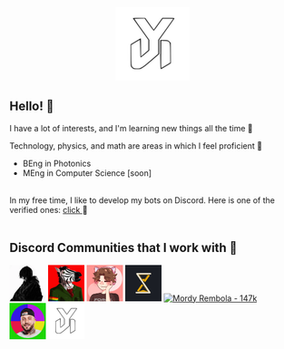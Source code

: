<p align="center" width="100%">
  <img
    src="assets/yoggies.webp"
    width="130"
  />
</p>

## Hello! 👋

<span>
  I have a lot of interests, and I'm learning new things all the time 🌱
  <p>Technology, physics, and math are areas in which I feel proficient 💪</p>

  <ul>
    <li>BEng in Photonics</li>
    <li>MEng in Computer Science [soon]</li>
  </ul>  
  <br>
  In my free time, I like to develop my bots on Discord. Here is one of the verified ones: 
  <a href="https://discord.com/api/oauth2/authorize?client_id=697961565403611256&permissions=8&scope=applications.commands%20bot">
    click
  </a> 
  🤖
  <br>
  <br>
</span>

## Discord Communities that I work with 🤝

<a href="https://discord.gg/youngmulti">
  <img
    src="assets/multi.webp"
    alt="Young Multi - 67k"
    width="64"
  /></a>
<a href="https://discord.gg/zebo">
  <img
    src="assets/zebo.gif"
    alt="ZEBO - 80k"
    width="64"
  /></a>
<a href="https://discord.gg/smieszki">
  <img
    src="assets/yoshi.gif"
    alt="Śmieszki Yoshiego - 125k"
    width="64"
  /></a>
<a href="https://discord.gg/strataczasu">
  <img
    src="assets/strata.gif"
    alt="Strata Czasu - 24k"
    width="64"
  /></a>
<a href="https://discord.gg/mordyrembola">
  <img
    src="assets/rembol.gif"
    alt="Mordy Rembola - 147k"
    width="64"
  /></a>
<a href="https://discord.gg/boxdel">
  <img
    src="assets/boxdel.webp"
    alt="Boxdel"
    width="64"
  /></a>
<a href="https://dc.yoggies.dev">
  <img
    src="assets/yoggies.webp"
    alt="YogBOT"
    width="64"
  /></a>
